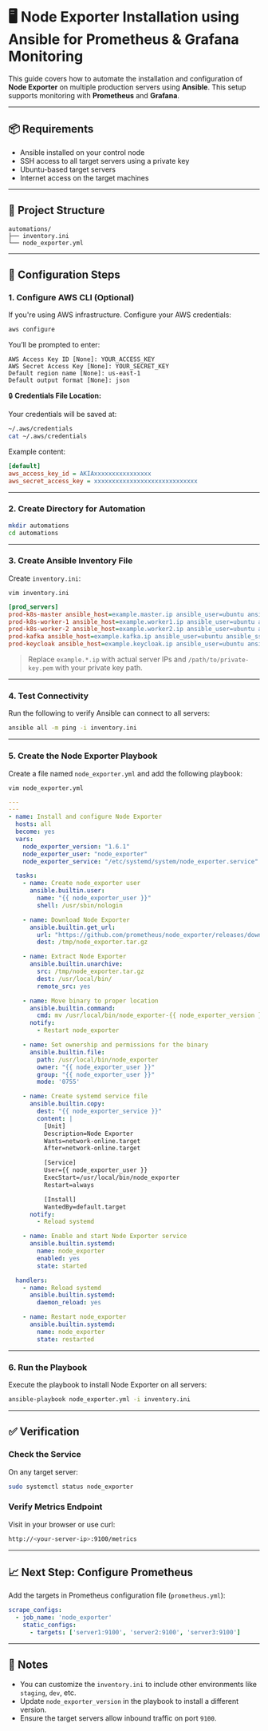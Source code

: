 # 🖥️ Node Exporter Installation using Ansible for Prometheus & Grafana Monitoring

This guide covers how to automate the installation and configuration of **Node Exporter** on multiple production servers using **Ansible**. This setup supports monitoring with **Prometheus** and **Grafana**.

---

## 📦 Requirements

- Ansible installed on your control node
- SSH access to all target servers using a private key
- Ubuntu-based target servers
- Internet access on the target machines

---

## 📁 Project Structure

```
automations/
├── inventory.ini
└── node_exporter.yml
```

---

## 🔧 Configuration Steps

### 1. Configure AWS CLI (Optional)

If you're using AWS infrastructure. Configure your AWS credentials:

```bash
aws configure
```

You’ll be prompted to enter:

```
AWS Access Key ID [None]: YOUR_ACCESS_KEY
AWS Secret Access Key [None]: YOUR_SECRET_KEY
Default region name [None]: us-east-1
Default output format [None]: json
```

🔒 **Credentials File Location:**

Your credentials will be saved at:

```bash
~/.aws/credentials
cat ~/.aws/credentials
```

Example content:

```ini
[default]
aws_access_key_id = AKIAxxxxxxxxxxxxxxxx
aws_secret_access_key = xxxxxxxxxxxxxxxxxxxxxxxxxxxxx
```

---

### 2. Create Directory for Automation

```bash
mkdir automations
cd automations
```

---

### 3. Create Ansible Inventory File

Create `inventory.ini`:

```
vim inventory.ini
```

```ini
[prod_servers]
prod-k8s-master ansible_host=example.master.ip ansible_user=ubuntu ansible_ssh_private_key_file=/path/to/private-key.pem
prod-k8s-worker-1 ansible_host=example.worker1.ip ansible_user=ubuntu ansible_ssh_private_key_file=/path/to/private-key.pem
prod-k8s-worker-2 ansible_host=example.worker2.ip ansible_user=ubuntu ansible_ssh_private_key_file=/path/to/private-key.pem
prod-kafka ansible_host=example.kafka.ip ansible_user=ubuntu ansible_ssh_private_key_file=/path/to/private-key.pem
prod-keycloak ansible_host=example.keycloak.ip ansible_user=ubuntu ansible_ssh_private_key_file=/path/to/private-key.pem
```

> Replace `example.*.ip` with actual server IPs and `/path/to/private-key.pem` with your private key path.

---

### 4. Test Connectivity

Run the following to verify Ansible can connect to all servers:

```bash
ansible all -m ping -i inventory.ini
```

---

### 5. Create the Node Exporter Playbook

Create a file named `node_exporter.yml` and add the following playbook:
```
vim node_exporter.yml
```

```yaml
---
---
- name: Install and configure Node Exporter
  hosts: all
  become: yes
  vars:
    node_exporter_version: "1.6.1"
    node_exporter_user: "node_exporter"
    node_exporter_service: "/etc/systemd/system/node_exporter.service"

  tasks:
    - name: Create node_exporter user
      ansible.builtin.user:
        name: "{{ node_exporter_user }}"
        shell: /usr/sbin/nologin

    - name: Download Node Exporter
      ansible.builtin.get_url:
        url: "https://github.com/prometheus/node_exporter/releases/download/v{{ node_exporter_version }}/node_exporter-{{ node_exporter_version }}.linux-amd64.tar.gz"
        dest: /tmp/node_exporter.tar.gz

    - name: Extract Node Exporter
      ansible.builtin.unarchive:
        src: /tmp/node_exporter.tar.gz
        dest: /usr/local/bin/
        remote_src: yes

    - name: Move binary to proper location
      ansible.builtin.command:
        cmd: mv /usr/local/bin/node_exporter-{{ node_exporter_version }}.linux-amd64/node_exporter /usr/local/bin/
      notify:
        - Restart node_exporter

    - name: Set ownership and permissions for the binary
      ansible.builtin.file:
        path: /usr/local/bin/node_exporter
        owner: "{{ node_exporter_user }}"
        group: "{{ node_exporter_user }}"
        mode: '0755'

    - name: Create systemd service file
      ansible.builtin.copy:
        dest: "{{ node_exporter_service }}"
        content: |
          [Unit]
          Description=Node Exporter
          Wants=network-online.target
          After=network-online.target

          [Service]
          User={{ node_exporter_user }}
          ExecStart=/usr/local/bin/node_exporter
          Restart=always

          [Install]
          WantedBy=default.target
      notify:
        - Reload systemd

    - name: Enable and start Node Exporter service
      ansible.builtin.systemd:
        name: node_exporter
        enabled: yes
        state: started

  handlers:
    - name: Reload systemd
      ansible.builtin.systemd:
        daemon_reload: yes

    - name: Restart node_exporter
      ansible.builtin.systemd:
        name: node_exporter
        state: restarted
```

---

### 6. Run the Playbook

Execute the playbook to install Node Exporter on all servers:

```bash
ansible-playbook node_exporter.yml -i inventory.ini
```

---

## ✅ Verification

### Check the Service

On any target server:

```bash
sudo systemctl status node_exporter
```

### Verify Metrics Endpoint

Visit in your browser or use curl:

```bash
http://<your-server-ip>:9100/metrics
```

---

## 📈 Next Step: Configure Prometheus

Add the targets in Prometheus configuration file (`prometheus.yml`):

```yaml
scrape_configs:
  - job_name: 'node_exporter'
    static_configs:
      - targets: ['server1:9100', 'server2:9100', 'server3:9100']
```

---

## 📌 Notes

- You can customize the `inventory.ini` to include other environments like `staging`, `dev`, etc.
- Update `node_exporter_version` in the playbook to install a different version.
- Ensure the target servers allow inbound traffic on port `9100`.

